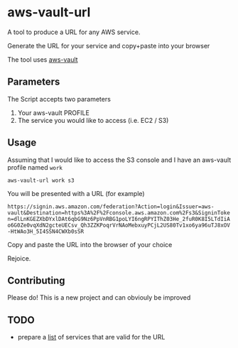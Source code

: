 # aws-vault-url
A tool to produce a URL for any AWS service.

Generate the URL for your service and copy+paste into your browser

The tool uses [aws-vault](https://github.com/99designs/aws-vault)

## Parameters
The Script accepts two parameters

1. Your aws-vault PROFILE
2. The service you would like to access (i.e. EC2 / S3)

## Usage
Assuming that I would like to access the S3 console and I have an aws-vault profile named `work`

`aws-vault-url work s3`

You will be presented with a URL (for example)

`https://signin.aws.amazon.com/federation?Action=login&Issuer=aws-vault&Destination=https%3A%2F%2Fconsole.aws.amazon.com%2Fs3&SigninToken=dlLnKGEZXbDYxlDAt6qbG9Nz6PpVnRBG1poLYI6ngRPYIThZ03He_2fuR0K8I5LTdIiAo6G0Ze0vqXdN2gcteUECsv_Qh3ZZKPoqrVrNAoMebxuyPCjL2US80Tv1xo6ya96uTJ8xOV-HtWAo3H_5I4SSN4CWXb0sSR`

Copy and paste the URL into the browser of your choice

Rejoice.

## Contributing
Please do! This is a new project and can obviouly be improved

## TODO
- prepare a [list](supported_endpoints.MD) of services that are valid for the URL
